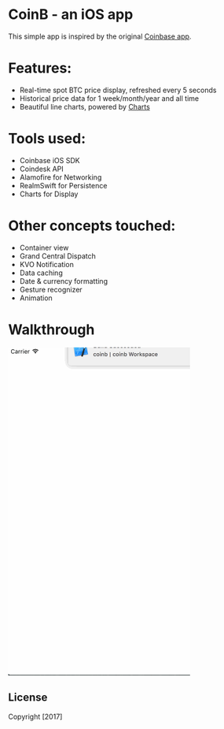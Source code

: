 # CoinB - an iOS app

This simple app is inspired by the original [Coinbase app](https://itunes.apple.com/us/app/coinbase-bitcoin-ethereum-wallet/id886427730).

# Features:
- Real-time spot BTC price display, refreshed every 5 seconds
- Historical price data for 1 week/month/year and all time
- Beautiful line charts, powered by [Charts](https://github.com/danielgindi/Charts)

# Tools used:
- Coinbase iOS SDK
- Coindesk API
- Alamofire for Networking
- RealmSwift for Persistence
- Charts for Display

# Other concepts touched:
- Container view
- Grand Central Dispatch
- KVO Notification
- Data caching
- Date & currency formatting
- Gesture recognizer
- Animation

# Walkthrough

![Video Walkthrough](coinb_app.gif "Video Walkthrough")

## License

Copyright [2017]
